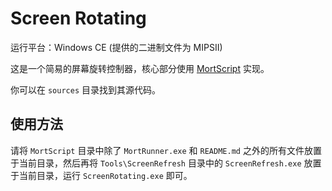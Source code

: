 # Screen Rotating

运行平台：Windows CE (提供的二进制文件为 MIPSII)

这是一个简易的屏幕旋转控制器，核心部分使用 [MortScript](http://www.sto-helit.de/index.php?module=page&entry=ms_overview) 实现。

你可以在 `sources` 目录找到其源代码。

## 使用方法

请将 `MortScript` 目录中除了 `MortRunner.exe` 和 `README.md` 之外的所有文件放置于当前目录，然后再将 `Tools\ScreenRefresh` 目录中的 `ScreenRefresh.exe` 放置于当前目录，运行 `ScreenRotating.exe` 即可。